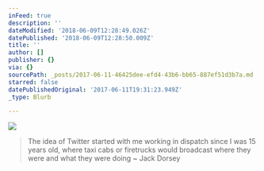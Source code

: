 ```yaml
---
inFeed: true
description: ''
dateModified: '2018-06-09T12:28:49.026Z'
datePublished: '2018-06-09T12:28:50.009Z'
title: ''
author: []
publisher: {}
via: {}
sourcePath: _posts/2017-06-11-46425dee-efd4-43b6-bb65-887ef51d3b7a.md
starred: false
datePublishedOriginal: '2017-06-11T19:31:23.949Z'
_type: Blurb

---
```

![](https://the-grid-user-content.s3-us-west-2.amazonaws.com/d34aa0b2-1883-4a6e-b477-c9cfecb581f5.jpg)

> The idea of Twitter started with me working in dispatch since I was 15 years old, where taxi cabs or firetrucks would broadcast where they were and what they were doing ~ Jack Dorsey
>